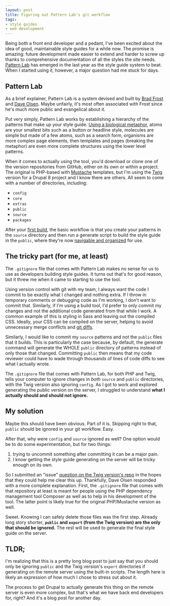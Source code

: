 ```yaml
---
layout: post
title: Figuring out Pattern Lab's git workflow
tags:
- style guides
- web development
---
```


Being both a front end developer and a pedant, I've been excited about the idea of good, maintainable style guides for a while now. The promise is amazing: future development made easier to extend and harder to screw up thanks to comprehensive documentation of all the styles the site needs. [Pattern Lab](http://patternlab.io/) has emerged in the last year as the style guide system to beat. When I started using it, however, a major question had me stuck for days.

## Pattern Lab
As a brief explainer, Pattern Lab is a system devised and built by [Brad Frost](http://bradfrostweb.com/) and [Dave Olsen](https://twitter.com/dmolsen). Maybe unfairly, it's most often associated with Frost since he's much more public and evangelical about it.

Put very simply, Pattern Lab works by establishing a hierarchy of the patterns that make up your style guide. [Using a biological metaphor](http://patternlab.io/about.html), atoms are your smallest bits such as a button or headline style, molecules are simple but made of a few atoms, such as a search form, organisms are more complex page elements, then templates and pages (breaking the metaphor) are even more complete structures using the lower level patterns.

When it comes to actually using the tool, you'd download or clone one of the version repositories from GitHub, either on its own or within a project. The original is PHP-based with [Mustache](https://mustache.github.io/) templates, but I'm using the [Twig](http://twig.sensiolabs.org/) version for a Drupal 8 project and I know there are others. All seem to come with a number of directories, including:

- `config`
- `core`
- `extras`
- `public`
- `source`
- `packages`

After your [first build](http://patternlab.io/docs/first-run.html), the basic workflow is that you create your patterns in the `source` directory and then run a generate script to build the style guide in the `public`, where they're now [navigable and organized](http://demo.patternlab.io/) for use.

## The tricky part (for me, at least)
The `.gitignore` file that comes with Pattern Lab makes no sense for us to use as developers building style guides. It turns out that's for good reason, but it threw me when it came to starting to use the tool.

Using version control with git with my team, I always want the code I commit to be exactly what I changed and nothing extra. If I throw in temporary comments or debugging code as I'm working, I don't want to commit that. Similarly, if I'm using a build tool, I'd prefer to only commit my changes and not the additional code generated from that while I work. A common example of this is styling in Sass and leaving out the compiled CSS. Ideally, your CSS can be compiled on the server, helping to avoid unnecessary merge conflicts and [git diffs](https://github.com/pattern-lab/patternlab-php/commit/9d72a48cf988885a95d5d93873771af0f48567eb).

Similarly, I would like to commit my `source` patterns and not the `public` files that it builds. This is particularly the case because, by default, the generate command will generate the WHOLE `public` directory of patterns instead of only those that changed. Committing `public` then means that my code reviewer could have to wade through thousands of lines of code diffs to see what I actually wrote.

The `.gitignore` file that comes with Pattern Lab, for both PHP and Twig, tells your computer to ignore changes in _both_ `source` and `public` directories, with the Twig version also ignoring `config`. As I got to work and explored generating the public version on the server, I struggled to understand **what I actually should and should not ignore.**

## My solution
Maybe this should have been obvious. Part of it is. Skipping right to that, `public` should be ignored in your git workflow. Easy.

After that, why were `config` and `source` ignored as well? One option would be to do some experimentation, but for two things:

1. trying to uncommit something after committing it can be a major pain.
1. I know getting the style guide generating on the server will be tricky enough on its own.

So I submitted an "issue" [question on the Twig version's repo](https://github.com/pattern-lab/patternengine-php-twig/issues/15) in the hopes that they could help me clear this up. Thankfully, Dave Olsen responded with a more complete explanation. First, the `.gitignore` file that comes with that repository at least is meant for people using the PHP dependency management tool Composer as well as to help in his development of the tool. The latter point is likely true for the original PHP/Mustache version as well.

Sweet. Knowing I can safely delete those files was the first step. Already long story shorter, **`public` and `export` (from the Twig version) are the only that should be ignored.** The rest will be used to generate the final style guide on the server.

## TLDR;
I'm realizing that this is a pretty long blog post to just say that you should only be ignoring `public` and the Twig version's `export` directories if generating on the remote server using the built-in scripts. The length here is likely an expression of how much I chose to stress out about it.

The process to get Drupal to actually generate this thing on the remote server is even more complex, but that's what we have back end developers for, right? And it's a blog post for another day.
